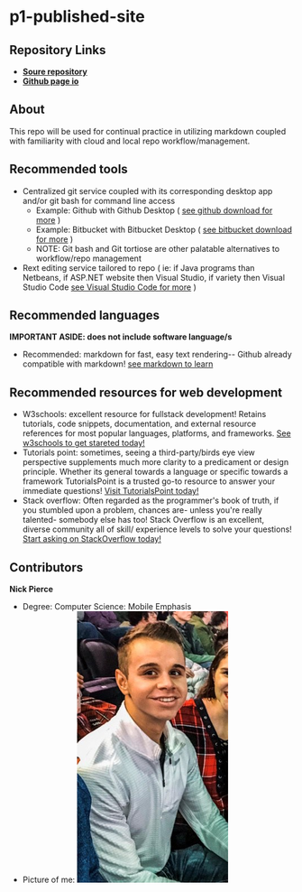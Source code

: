 # p1-published-site  

## Repository Links
- [**Soure repository**](https://github.com/NicholasPierce1/p1-published-site)
- [**Github page io**](https://nicholaspierce1.github.io/p1-published-site)

## About
This repo will be used for continual practice in utilizing markdown coupled with familiarity with cloud and local repo workflow/management.

## Recommended tools
- Centralized git service coupled with its corresponding desktop app and/or git bash for command line access
  - Example: Github with Github Desktop ( [see github download for more](https://desktop.github.com) )
  - Example: Bitbucket with Bitbucket Desktop ( [see bitbucket download for more](https://www.sourcetreeapp.com) )
  - NOTE: Git bash and Git tortiose are other palatable alternatives to workflow/repo management
- Rext editing service tailored to repo ( ie: if Java programs than Netbeans, if ASP.NET website then Visual Studio, if variety then Visual Studio Code [see Visual Studio Code for more](https://code.visualstudio.com/download) )

## Recommended languages
**IMPORTANT ASIDE: does not include software language/s**
- Recommended: markdown for fast, easy text rendering-- Github already compatible with markdown! [see markdown to learn](https://www.markdownguide.org/basic-syntax)

## Recommended resources for web development
- W3schools: excellent resource for fullstack development! Retains tutorials, code snippets, documentation, and external resource references for most popular languages, platforms, and frameworks.  [See w3schools to get stareted today!](https://www.w3schools.com)
- Tutorials point: sometimes, seeing a third-party/birds eye view perspective supplements much more clarity to a predicament or design principle.  Whether its general towards a language or specific towards a framework TutorialsPoint is a trusted go-to resource to answer your immediate questions! [Visit TutorialsPoint today!](https://www.tutorialspoint.com/index.htm)
- Stack overflow: Often regarded as the programmer's book of truth, if you stumbled upon a problem, chances are- unless you're really talented- somebody else has too!  Stack Overflow is an excellent, diverse community all of skill/ experience levels to solve your questions!  [Start asking on StackOverflow today!](https://stackoverflow.com)

## Contributors
**Nick Pierce**
- Degree: Computer Science: Mobile Emphasis
- Picture of me:
![Profile headshot](https://github.com/NicholasPierce1/p1-published-site/raw/master/HeadshotProfile.jpg)
